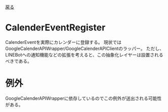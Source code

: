 [戻る](../README.md)

# CalenderEventRegister

CalenderEventを実際にカレンダーに登録する。
現状ではGoogleCalenderAPIWrapper/GoogleCalenderAPIClientのラッパー。
ただし、LINEBotへの通知機能などの拡張を考えると、この抽象化レイヤーは設置されるべきである。

# 例外

GoogleCalenderAPIWrapperに依存しているのでこの例外が送出される可能性がある。